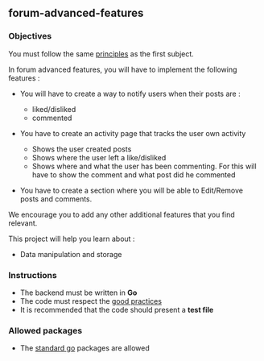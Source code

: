 ## forum-advanced-features

### Objectives

You must follow the same [principles](https://public.01-edu.org/subjects/forum/forum.en) as the first subject.

In forum advanced features, you will have to implement the following features :

- You will have to create a way to notify users when their posts are :

  - liked/disliked
  - commented

- You have to create an activity page that tracks the user own activity

  - Shows the user created posts
  - Shows where the user left a like/disliked
  - Shows where and what the user has been commenting. For this will have to show the comment and what post did he commented

- You have to create a section where you will be able to Edit/Remove posts and comments.

We encourage you to add any other additional features that you find relevant.

This project will help you learn about :

- Data manipulation and storage

### Instructions

- The backend must be written in **Go**
- The code must respect the [good practices](https://public.01-edu.org/subjects/good-practices.en)
- It is recommended that the code should present a **test file**

### Allowed packages

- The [standard go](https://golang.org/pkg/) packages are allowed
